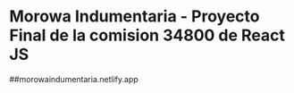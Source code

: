 # Morowa Indumentaria - Proyecto Final de la comision 34800 de React JS

##morowaindumentaria.netlify.app
